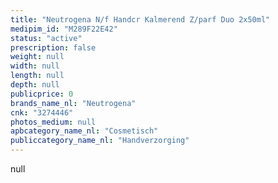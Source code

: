 ```yaml
---
title: "Neutrogena N/f Handcr Kalmerend Z/parf Duo 2x50ml"
medipim_id: "M289F22E42"
status: "active"
prescription: false
weight: null
width: null
length: null
depth: null
publicprice: 0
brands_name_nl: "Neutrogena"
cnk: "3274446"
photos_medium: null
apbcategory_name_nl: "Cosmetisch"
publiccategory_name_nl: "Handverzorging"
---
```

null
